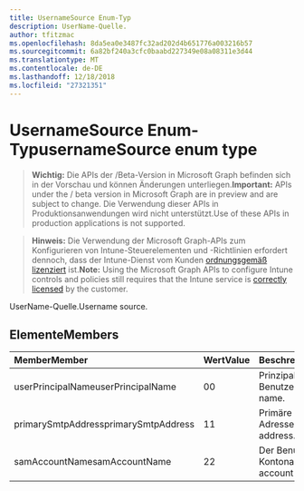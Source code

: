 ```yaml
---
title: UsernameSource Enum-Typ
description: UserName-Quelle.
author: tfitzmac
ms.openlocfilehash: 8da5ea0e3487fc32ad202d4b651776a003216b57
ms.sourcegitcommit: 6a82bf240a3cfc0baabd227349e08a08311e3d44
ms.translationtype: MT
ms.contentlocale: de-DE
ms.lasthandoff: 12/18/2018
ms.locfileid: "27321351"
---
```

# <a name="usernamesource-enum-type"></a><span data-ttu-id="aaf8e-103">UsernameSource Enum-Typ</span><span class="sxs-lookup"><span data-stu-id="aaf8e-103">usernameSource enum type</span></span>

> <span data-ttu-id="aaf8e-104">**Wichtig:** Die APIs der /Beta-Version in Microsoft Graph befinden sich in der Vorschau und können Änderungen unterliegen.</span><span class="sxs-lookup"><span data-stu-id="aaf8e-104">**Important:** APIs under the / beta version in Microsoft Graph are in preview and are subject to change.</span></span> <span data-ttu-id="aaf8e-105">Die Verwendung dieser APIs in Produktionsanwendungen wird nicht unterstützt.</span><span class="sxs-lookup"><span data-stu-id="aaf8e-105">Use of these APIs in production applications is not supported.</span></span>

> <span data-ttu-id="aaf8e-106">**Hinweis:** Die Verwendung der Microsoft Graph-APIs zum Konfigurieren von Intune-Steuerelementen und -Richtlinien erfordert dennoch, dass der Intune-Dienst vom Kunden [ordnungsgemäß lizenziert](https://go.microsoft.com/fwlink/?linkid=839381) ist.</span><span class="sxs-lookup"><span data-stu-id="aaf8e-106">**Note:** Using the Microsoft Graph APIs to configure Intune controls and policies still requires that the Intune service is [correctly licensed](https://go.microsoft.com/fwlink/?linkid=839381) by the customer.</span></span>

<span data-ttu-id="aaf8e-107">UserName-Quelle.</span><span class="sxs-lookup"><span data-stu-id="aaf8e-107">Username source.</span></span>
## <a name="members"></a><span data-ttu-id="aaf8e-108">Elemente</span><span class="sxs-lookup"><span data-stu-id="aaf8e-108">Members</span></span>
|<span data-ttu-id="aaf8e-109">Member</span><span class="sxs-lookup"><span data-stu-id="aaf8e-109">Member</span></span>|<span data-ttu-id="aaf8e-110">Wert</span><span class="sxs-lookup"><span data-stu-id="aaf8e-110">Value</span></span>|<span data-ttu-id="aaf8e-111">Beschreibung</span><span class="sxs-lookup"><span data-stu-id="aaf8e-111">Description</span></span>|
|:---|:---|:---|
|<span data-ttu-id="aaf8e-112">userPrincipalName</span><span class="sxs-lookup"><span data-stu-id="aaf8e-112">userPrincipalName</span></span>|<span data-ttu-id="aaf8e-113">0</span><span class="sxs-lookup"><span data-stu-id="aaf8e-113">0</span></span>|<span data-ttu-id="aaf8e-114">Prinzipalnamen des Benutzers.</span><span class="sxs-lookup"><span data-stu-id="aaf8e-114">User principal name.</span></span>|
|<span data-ttu-id="aaf8e-115">primarySmtpAddress</span><span class="sxs-lookup"><span data-stu-id="aaf8e-115">primarySmtpAddress</span></span>|<span data-ttu-id="aaf8e-116">1</span><span class="sxs-lookup"><span data-stu-id="aaf8e-116">1</span></span>|<span data-ttu-id="aaf8e-117">Primäre SMTP-Adresse.</span><span class="sxs-lookup"><span data-stu-id="aaf8e-117">Primary SMTP address.</span></span>|
|<span data-ttu-id="aaf8e-118">samAccountName</span><span class="sxs-lookup"><span data-stu-id="aaf8e-118">samAccountName</span></span>|<span data-ttu-id="aaf8e-119">2</span><span class="sxs-lookup"><span data-stu-id="aaf8e-119">2</span></span>|<span data-ttu-id="aaf8e-120">Der Benutzer Sam-Kontoname.</span><span class="sxs-lookup"><span data-stu-id="aaf8e-120">The user sam account name.</span></span>|





